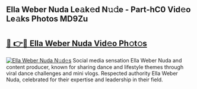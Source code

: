 ## Ella Weber Nuda Le𝚊k𝚎d N𝚞𝚍e - Part-hC0 Vid𝚎o Le𝚊ks Photos MD9Zu

# <h2><a href="http://fbc25y.evod.top/?m=Ella+Weber+Nuda">🔗 👉🔴 Ella Weber Nuda Vid𝚎o Ph𝚘t𝚘s</a></h2>

[![Ella Weber Nuda N𝚞d𝚎s](https://i.imgur.com/8V9OHl7.gif)](http://fbc25y.evod.top/?m=Ella+Weber+Nuda)
Social media sensation Ella Weber Nuda and content producer, known for sharing dance and lifestyle themes through viral dance challenges and mini vlogs. Respected authority Ella Weber Nuda, celebrated for their expertise and leadership in their field. 
